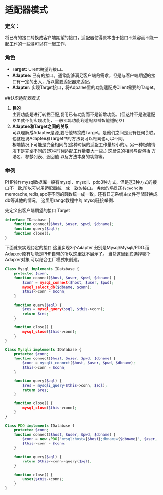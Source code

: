 # 适配器模式

### 定义：
将已有的接口转换成客户端期望的接口，适配器使得原本由于接口不兼容而不能一起工作的一些类可以在一起工作。

### 角色
* **Target:** Client期望的接口。
* **Adaptee:** 已有的接口。通常能够满足客户端的需求，但是与客户端期望的接口有一定的出入，所以需要适配器来适配。
* **Adapter:** 实现Target接口，将Adpatee里的功能适配成Client需要的Target。



##认识适配器模式
1. **目的**  
主要功能是进行转换匹配,复用已有功能而不是新增功能。(但这并不是说适配器里就不能实现功能，一般实现功能的适配器叫智能适配器)
2. **Adaptee和Target之间的关系**  
可以理解成Adaptee是源,要把他转换成Target。是他们之间是没有任何关联。也就是说Adaptee和Target中的方法既可以相同也可以不同。  
极端情况下可能是完全相同的(这种时候的适配工作量较小的)。另一种极端情况下是完全不同的(这种时候适配工作量要大一些。)
这里说的相同与否包括 方法名、参数列表、返回值 以及方法本身的功能等。

### 举例
PHP操作mysql数据库一般有mysql、mysqli、pdo3种方式。但是这3种方式的接口不一致,所以可以用适配器统一成一致的接口。
类似的场景还有cache类 memcache,redis,apc等不同的函数统一成一致。还有日志系统由文件存储转换成db等其他的情况。
这里用rango教程中的 mysql链接举例.

先定义出客户端期望的接口 Target
```php
interface IDatabase {
    function connect($host, $user, $pwd, $dbname);
    function query($sql);
    function close();
}
```

下面就来实现约定的接口 这里实现3个Adapter 分别是Mysql/Mysqli/PDO.而Adaptee原有功能是PHP自带的所以这里就不展示了。
当然这里到底选择哪个Adapter对象 可以结合工厂模式来创建。
```php
Class Mysql implements IDatabase {
    protected $conn;
    function connect($host, $user, $pwd, $dbname) {
        $conn = mysql_connect($host, $user, $pwd);
        mysql_select_db($dbname, $conn);
        $this->conn = $conn;
    }

    function query($sql) {
        $res = mysql_query($sql, $this->conn);
        return $res;
    }

    function close() {
        mysql_close($this->conn);
    }
}

Class Mysqli implements IDatabase {
    protected $conn;
    function connect($host, $user, $pwd, $dbname) {
        $conn = mysqli_connect($host, $user, $pwd, $dbname);
        $this->conn = $conn;
    }

    function query($sql) {
        $res = mysqli_query($this->conn, $sql);
        return $res;
    }

    function close() {
        mysql_close($this->conn);
    }
}

Class PDO implements IDatabase {
    protected $conn;
    function connect($host, $user, $pwd, $dbname) {
        $conn = new \PDO("mysql:host={$host};dbname={$dbname}", $user, $pwd);
        $this->conn = $conn;
    }

    function query($sql) {
        return $this->conn->query($sql);
    }

    function close() {
        unset($this->conn);
    }
}
```

